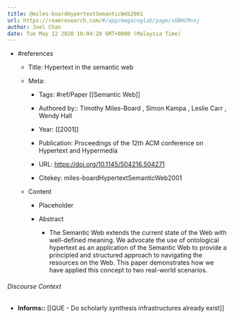 ```yaml
---
title: @miles-boardHypertextSemanticWeb2001
url: https://roamresearch.com/#/app/megacoglab/page/xGBHCMnoj
author: Joel Chan
date: Tue May 12 2020 10:04:28 GMT+0800 (Malaysia Time)
---
```


- #references

    - Title: Hypertext in the semantic web

    - Meta:

        - Tags: #ref/Paper [[Semantic Web]]

        - Authored by::  Timothy Miles-Board ,  Simon Kampa ,  Leslie Carr ,  Wendy Hall

        - Year: [[2001]]

        - Publication: Proceedings of the 12th ACM conference on Hypertext and Hypermedia

        - URL: https://doi.org/10.1145/504216.504271

        - Citekey: miles-boardHypertextSemanticWeb2001

    - Content

        - Placeholder

        - Abstract

            - The Semantic Web extends the current state of the Web with well-defined meaning. We advocate the use of ontological hypertext as an application of the Semantic Web to provide a principled and structured approach to navigating the resources on the Web. This paper demonstrates how we have applied this concept to two real-world scenarios.

###### Discourse Context

- **Informs::** [[QUE - Do scholarly synthesis infrastructures already exist]]

